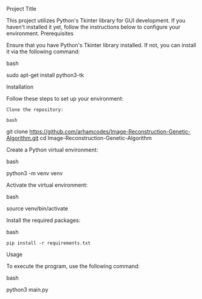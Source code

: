 Project Title

This project utilizes Python's Tkinter library for GUI development. If you haven't installed it yet, follow the instructions below to configure your environment.
Prerequisites

Ensure that you have Python's Tkinter library installed. If not, you can install it via the following command:

bash

sudo apt-get install python3-tk

Installation

Follow these steps to set up your environment:

    Clone the repository:

    bash

git clone https://github.com/arhamcodes/Image-Reconstruction-Genetic-Algorithm.git
cd Image-Reconstruction-Genetic-Algorithm

Create a Python virtual environment:

bash

python3 -m venv venv

Activate the virtual environment:

bash

source venv/bin/activate

Install the required packages:

bash

    pip install -r requirements.txt

Usage

To execute the program, use the following command:

bash

python3 main.py
